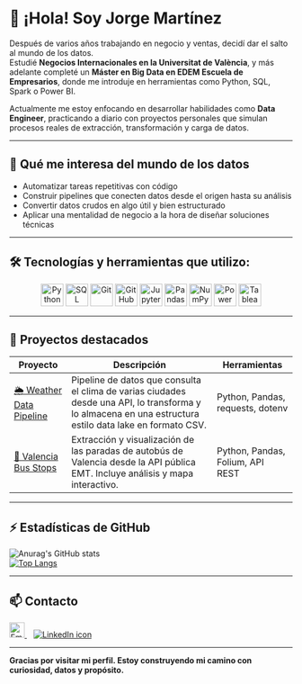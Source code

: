# 👋 ¡Hola! Soy Jorge Martínez

Después de varios años trabajando en negocio y ventas, decidí dar el salto al mundo de los datos.  
Estudié **Negocios Internacionales en la Universitat de València**, y más adelante completé un **Máster en Big Data en EDEM Escuela de Empresarios**, donde me introduje en herramientas como Python, SQL, Spark o Power BI.

Actualmente me estoy enfocando en desarrollar habilidades como **Data Engineer**, practicando a diario con proyectos personales que simulan procesos reales de extracción, transformación y carga de datos.

---

## 🎯 Qué me interesa del mundo de los datos

- Automatizar tareas repetitivas con código
- Construir pipelines que conecten datos desde el origen hasta su análisis
- Convertir datos crudos en algo útil y bien estructurado
- Aplicar una mentalidad de negocio a la hora de diseñar soluciones técnicas

---

## 🛠️ Tecnologías y herramientas que utilizo:

<p align="center">
  <img src="https://cdn.jsdelivr.net/gh/devicons/devicon/icons/python/python-original.svg" height="40" alt="Python" />
  <img src="https://cdn.jsdelivr.net/gh/devicons/devicon/icons/mysql/mysql-original.svg" height="40" alt="SQL" />
  <img src="https://cdn.jsdelivr.net/gh/devicons/devicon/icons/git/git-original.svg" height="40" alt="Git" />
  <img src="https://cdn.jsdelivr.net/gh/devicons/devicon/icons/github/github-original.svg" height="40" alt="GitHub" />
  <img src="https://cdn.jsdelivr.net/gh/devicons/devicon/icons/jupyter/jupyter-original.svg" height="40" alt="Jupyter" />
  <img src="https://cdn.jsdelivr.net/gh/devicons/devicon/icons/pandas/pandas-original.svg" height="40" alt="Pandas" />
  <img src="https://cdn.jsdelivr.net/gh/devicons/devicon/icons/numpy/numpy-original.svg" height="40" alt="NumPy" />
  <img src="https://img.icons8.com/color/40/000000/power-bi.png" height="40" alt="Power BI" />
  <img src="https://img.icons8.com/color/40/000000/tableau-software.png" height="40" alt="Tableau" />
</p>

---

## 📂 Proyectos destacados

| Proyecto | Descripción | Herramientas |
|----------|-------------|--------------|
| [🌦️ Weather Data Pipeline](https://github.com/joorgemartinez/weather-data-pipeline) | Pipeline de datos que consulta el clima de varias ciudades desde una API, lo transforma y lo almacena en una estructura estilo data lake en formato CSV. | Python, Pandas, requests, dotenv |
 [🚌 Valencia Bus Stops](https://github.com/joorgemartinez/Valencia-Public-Transport) | Extracción y visualización de las paradas de autobús de Valencia desde la API pública EMT. Incluye análisis y mapa interactivo. | Python, Pandas, Folium, API REST |

---

## ⚡ Estadísticas de GitHub

![Anurag's GitHub stats](https://github-readme-stats.vercel.app/api?username=joorgemartinez&theme=gotham&show_icons=true)  
[![Top Langs](https://github-readme-stats.vercel.app/api/top-langs/?username=joorgemartinez&theme=gotham)](https://github.com/joorgemartinez/github-readme-stats)

---

## 📫 Contacto

<p align="left">
  <a href="mailto:martinezca.jorge@gmail.com" target="_blank">
    <img src="https://user-images.githubusercontent.com/5141132/50740364-7ea80880-1217-11e9-8faf-2348e31beedd.png" height="27" alt="Email icon"/> 
  </a>
  &nbsp;&nbsp;
  <a href="https://www.linkedin.com/in/jorgemart/" target="_blank">
    <img src="https://img.icons8.com/ios-filled/30/0A66C2/linkedin.png" alt="LinkedIn icon"/>
  </a>
</p>

---

**Gracias por visitar mi perfil. Estoy construyendo mi camino con curiosidad, datos y propósito.**
